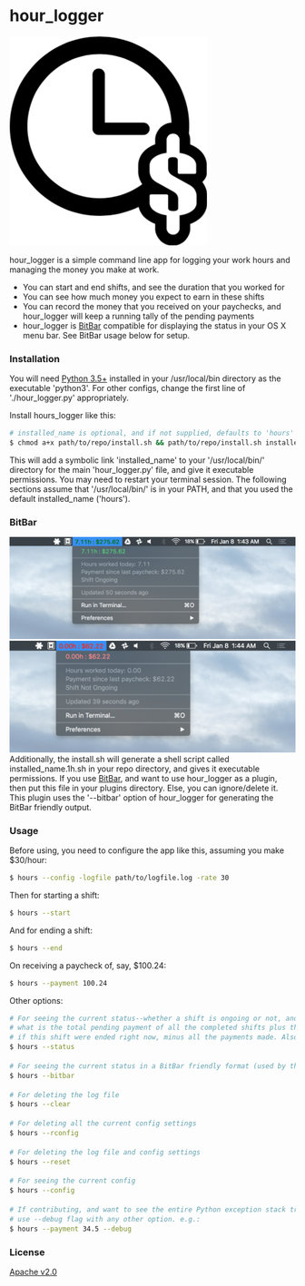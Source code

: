 # hour_logger

![](https://raw.githubusercontent.com/udeyrishi/hour_logger/master/hour_logger.png)

hour_logger is a simple command line app for logging your work hours and managing the money you make at work.

  - You can start and end shifts, and see the duration that you worked for
  - You can see how much money you expect to earn in these shifts
  - You can record the money that you received on your paychecks, and hour_logger will keep a running tally of the pending payments
  - hour_logger is [BitBar](https://github.com/matryer/bitbar) compatible for displaying the status in your OS X menu bar. See BitBar usage below for setup.

### Installation

You will need [Python 3.5+](https://www.python.org/downloads/) installed in your /usr/local/bin directory as the executable 'python3'. For other configs, change the first line of './hour_logger.py' appropriately.

Install hours_logger like this:
```sh
# installed_name is optional, and if not supplied, defaults to 'hours'
$ chmod a+x path/to/repo/install.sh && path/to/repo/install.sh installed_name
```

This will add a symbolic link 'installed_name' to your '/usr/local/bin/' directory for the main 'hour_logger.py' file, and give it executable permissions. You may need to restart your terminal session. The following sections assume that '/usr/local/bin/' is in your PATH, and that you used the default installed_name ('hours').

### BitBar
![](https://raw.githubusercontent.com/udeyrishi/hour_logger/master/bitbar1.png) ![](https://raw.githubusercontent.com/udeyrishi/hour_logger/master/bitbar2.png)
Additionally, the install.sh will generate a shell script called installed_name.1h.sh in your repo directory, and gives it executable permissions. If you use [BitBar](https://github.com/matryer/bitbar), and want to use hour_logger as a plugin, then put this file in your plugins directory. Else, you can ignore/delete it. This plugin uses the '--bitbar' option of hour_logger for generating the BitBar friendly output.

### Usage

Before using, you need to configure the app like this, assuming you make $30/hour:

```sh
$ hours --config -logfile path/to/logfile.log -rate 30
```

Then for starting a shift:
```sh
$ hours --start
```

And for ending a shift:
```sh
$ hours --end
```

On receiving a paycheck of, say, $100.24:
```sh
$ hours --payment 100.24
```

Other options:
```sh
# For seeing the current status--whether a shift is ongoing or not, and if ongoing,
# what is the total pending payment of all the completed shifts plus this shift,
# if this shift were ended right now, minus all the payments made. Also shows today's hours
$ hours --status

# For seeing the current status in a BitBar friendly format (used by the plugin)
$ hours --bitbar

# For deleting the log file
$ hours --clear

# For deleting all the current config settings
$ hours --rconfig

# For deleting the log file and config settings
$ hours --reset

# For seeing the current config
$ hours --config

# If contributing, and want to see the entire Python exception stack trace,
# use --debug flag with any other option. e.g.:
$ hours --payment 34.5 --debug
```
### License

[Apache v2.0](https://github.com/udeyrishi/hour_logger/blob/master/LICENSE)